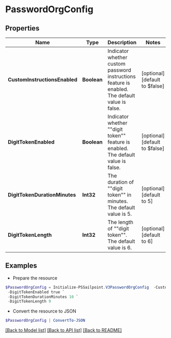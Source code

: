 # PasswordOrgConfig
## Properties

Name | Type | Description | Notes
------------ | ------------- | ------------- | -------------
**CustomInstructionsEnabled** | **Boolean** | Indicator whether custom password instructions feature is enabled. The default value is false. | [optional] [default to $false]
**DigitTokenEnabled** | **Boolean** | Indicator whether &quot;&quot;digit token&quot;&quot; feature is enabled. The default value is false. | [optional] [default to $false]
**DigitTokenDurationMinutes** | **Int32** | The duration of &quot;&quot;digit token&quot;&quot; in minutes. The default value is 5. | [optional] [default to 5]
**DigitTokenLength** | **Int32** | The length of &quot;&quot;digit token&quot;&quot;. The default value is 6. | [optional] [default to 6]

## Examples

- Prepare the resource
```powershell
$PasswordOrgConfig = Initialize-PSSailpoint.V3PasswordOrgConfig  -CustomInstructionsEnabled true `
 -DigitTokenEnabled true `
 -DigitTokenDurationMinutes 10 `
 -DigitTokenLength 9
```

- Convert the resource to JSON
```powershell
$PasswordOrgConfig | ConvertTo-JSON
```

[[Back to Model list]](../README.md#documentation-for-models) [[Back to API list]](../README.md#documentation-for-api-endpoints) [[Back to README]](../README.md)

